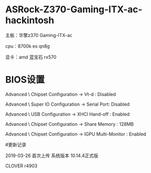 # ASRock-Z370-Gaming-ITX-ac-hackintosh
主板：华擎z370 Gaming-ITX-ac

cpu：8700k es qn8g

显卡：amd 蓝宝石 rx570

# BIOS设置
Advanced \ Chipset Configuration → Vt-d : Disabled

Advanced \ Super IO Configuration → Serial Port: Disabled

Advanced \ USB Configuration → XHCI Hand-off : Enabled

Advanced \ Chipset Configuration → Share Memory : 128MB

Advanced \ Chipset Configuration → IGPU Multi-Monitor : Enabled

#更新记录

2019-03-26 首次上传 系统版本 10.14.4正式版

CLOVER r4903

